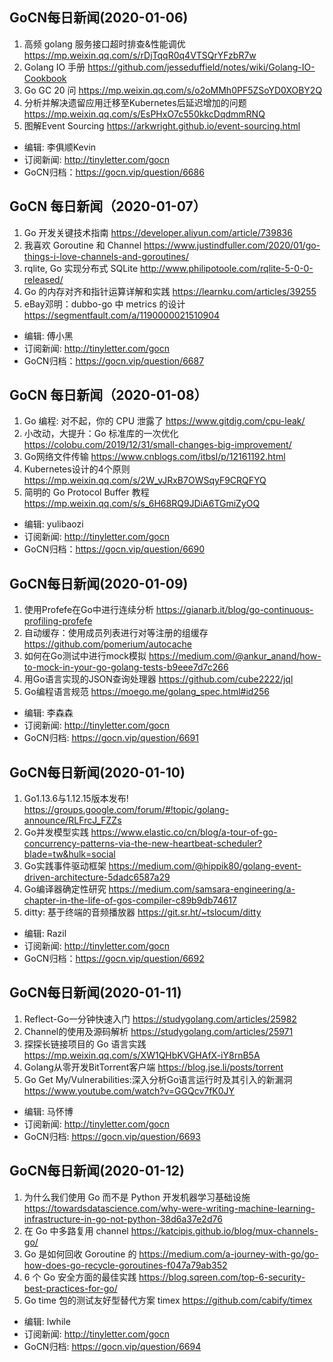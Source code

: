 ## GoCN每日新闻(2020-01-06)

1. 高频 golang 服务接口超时排查&性能调优 https://mp.weixin.qq.com/s/rDjTqqR0q4VTSQrYFzbR7w
2. Golang IO 手册 https://github.com/jesseduffield/notes/wiki/Golang-IO-Cookbook
3. Go GC 20 问 https://mp.weixin.qq.com/s/o2oMMh0PF5ZSoYD0XOBY2Q
4. 分析并解决遗留应用迁移至Kubernetes后延迟增加的问题 https://mp.weixin.qq.com/s/EsPHxO7c550kkcDqdmmRNQ
5. 图解Event Sourcing https://arkwright.github.io/event-sourcing.html

- 编辑: 李俱顺Kevin
- 订阅新闻: http://tinyletter.com/gocn
- GoCN归档：https://gocn.vip/question/6686


## GoCN 每日新闻（2020-01-07）

1. Go 开发关键技术指南 https://developer.aliyun.com/article/739836
2. 我喜欢 Goroutine 和 Channel https://www.justindfuller.com/2020/01/go-things-i-love-channels-and-goroutines/
3. rqlite, Go 实现分布式 SQLite http://www.philipotoole.com/rqlite-5-0-0-released/
4. Go 的内存对齐和指针运算详解和实践 https://learnku.com/articles/39255 
5. eBay邓明：dubbo-go 中 metrics 的设计 https://segmentfault.com/a/1190000021510904

- 编辑: 傅小黑
- 订阅新闻: http://tinyletter.com/gocn
- GoCN归档：https://gocn.vip/question/6687

## GoCN 每日新闻（2020-01-08）

1. Go 编程: 对不起，你的 CPU 泄露了 https://www.gitdig.com/cpu-leak/
2. 小改动，大提升：Go 标准库的一次优化 https://colobu.com/2019/12/31/small-changes-big-improvement/
3. Go网络文件传输 https://www.cnblogs.com/itbsl/p/12161192.html 
4. Kubernetes设计的4个原则 https://mp.weixin.qq.com/s/2W_vJRxB7OWSqyF9CRQFYQ
5. 简明的 Go Protocol Buffer 教程 https://mp.weixin.qq.com/s/s_6H68RQ9JDiA6TGmiZyOQ

- 编辑: yulibaozi
- 订阅新闻: http://tinyletter.com/gocn
- GoCN归档：https://gocn.vip/question/6690

## GoCN每日新闻(2020-01-09)

1. 使用Profefe在Go中进行连续分析 https://gianarb.it/blog/go-continuous-profiling-profefe
2. 自动缓存：使用成员列表进行对等注册的组缓存 https://github.com/pomerium/autocache
3. 如何在Go测试中进行mock模拟 https://medium.com/@ankur_anand/how-to-mock-in-your-go-golang-tests-b9eee7d7c266
4. 用Go语言实现的JSON查询处理器 https://github.com/cube2222/jql
5. Go编程语言规范 https://moego.me/golang_spec.html#id256

- 编辑: 李森森
- 订阅新闻: http://tinyletter.com/gocn
- GoCN归档: https://gocn.vip/question/6691

## GoCN每日新闻(2020-01-10)

1. Go1.13.6与1.12.15版本发布! https://groups.google.com/forum/#!topic/golang-announce/RLFrcJ_FZZs
2. Go并发模型实践 https://www.elastic.co/cn/blog/a-tour-of-go-concurrency-patterns-via-the-new-heartbeat-scheduler?blade=tw&hulk=social
3. Go实践事件驱动框架 https://medium.com/@hippik80/golang-event-driven-architecture-5dadc6587a29
4. Go编译器确定性研究 https://medium.com/samsara-engineering/a-chapter-in-the-life-of-gos-compiler-c89b9db74617
5. ditty: 基于终端的音频播放器 https://git.sr.ht/~tslocum/ditty

- 编辑: Razil
- 订阅新闻: http://tinyletter.com/gocn
- GoCN归档：https://gocn.vip/question/6692  

## GoCN每日新闻(2020-01-11)

1. Reflect-Go一分钟快速入门 https://studygolang.com/articles/25982
2. Channel的使用及源码解析 https://studygolang.com/articles/25971
3. 探探长链接项目的 Go 语言实践 https://mp.weixin.qq.com/s/XW1QHbKVGHAfX-iY8rnB5A
4. Golang从零开发BitTorrent客户端 https://blog.jse.li/posts/torrent
5. Go Get My/Vulnerabilities:深入分析Go语言运行时及其引入的新漏洞 https://www.youtube.com/watch?v=GGQcv7fK0JY

- 编辑: 马怀博 
- 订阅新闻: http://tinyletter.com/gocn
- GoCN归档: https://gocn.vip/question/6693

## GoCN每日新闻(2020-01-12)

1. 为什么我们使用 Go 而不是 Python 开发机器学习基础设施 https://towardsdatascience.com/why-were-writing-machine-learning-infrastructure-in-go-not-python-38d6a37e2d76
2. 在 Go 中多路复用 channel https://katcipis.github.io/blog/mux-channels-go/
3. Go 是如何回收 Goroutine 的 https://medium.com/a-journey-with-go/go-how-does-go-recycle-goroutines-f047a79ab352
4. 6 个 Go 安全方面的最佳实践 https://blog.sqreen.com/top-6-security-best-practices-for-go/
5. Go time 包的测试友好型替代方案 timex https://github.com/cabify/timex

- 编辑: lwhile
- 订阅新闻: http://tinyletter.com/gocn
- GoCN归档: https://gocn.vip/question/6694
